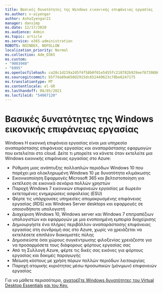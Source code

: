 ```yaml
---
title: Βασικές δυνατότητες της Windows εικονικής επιφάνειας εργασίας
ms.author: v-aiyengar
author: AshaIyengar21
manager: dansimp
ms.date: 12/17/2020
ms.audience: Admin
ms.topic: article
ms.service: o365-administration
ROBOTS: NOINDEX, NOFOLLOW
localization_priority: Normal
ms.collection: Adm_O365
ms.custom:
- "9003940"
- "6995"
ms.openlocfilehash: ca28c1d219a2d5f4f58b0f01e5455fc210782b929ee767398867485b4ad8761f
ms.sourcegitcommit: b5f7da89a650d2915dc652449623c78be6247175
ms.translationtype: MT
ms.contentlocale: el-GR
ms.lasthandoff: 08/05/2021
ms.locfileid: "54067120"
---
```

# <a name="key-capabilities-of-windows-virtual-desktop"></a>Βασικές δυνατότητες της Windows εικονικής επιφάνειας εργασίας

Windows Η εικονική επιφάνεια εργασίας είναι μια υπηρεσία αναπαράστασης επιφάνειας εργασίας και αναπαράστασης εφαρμογών που εκτελείται στο cloud. Δείτε τι μπορείτε να κάνετε όταν εκτελείτε μια Windows εικονικής επιφάνειας εργασίας στο Azure:

- Ρύθμιση μιας ανάπτυξης πολλαπλών περιόδων Windows 10 που παρέχει μια ολοκληρωμένη Windows 10 με δυνατότητα κλιμάκωσης
- Εικονικοποίηση Εφαρμογές Microsoft 365 και βελτιστοποίηση για εκτέλεση σε εικονικά σενάρια πολλών χρηστών
- Παροχή Windows 7 εικονικών επιφανειών εργασίας με δωρεάν εκτεταμένες ενημερώσεις ασφαλείας (ESU)
- Φέρτε τις υπάρχουσες υπηρεσίες απομακρυσμένης επιφάνειας εργασίας (RDS) και Windows Server desktops και εφαρμογές σε οποιονδήποτε υπολογιστή
- Διαχείριση Windows 10, Windows server και Windows 7 επιτραπέζιων υπολογιστών και εφαρμογών με μια ενοποιημένη εμπειρία διαχείρισης
- Δημιουργήστε ένα πλήρες περιβάλλον αναπαράστασης επιφάνειας εργασίας στη συνδρομή σας στο Azure, χωρίς να χρειάζεται να εκτελέσετε επιπλέον διακομιστές πύλης
- Δημοσιεύστε όσα χώρους συγκέντρωσης φιλοξενίας χρειάζεστε για να προσαρμόσετε τους διάφορους φόρτους εργασίας σας
- Από τη Συλλογή Azure, φέρτε τις δικές σας εικόνες για φόρτους εργασίας και δοκιμές παραγωγής
- Μείωση κόστους με χρήση πόρων πολλών περιόδων λειτουργίας
- Παροχή ατομικής κυριότητας μέσω προσωπικών (μόνιμων) επιφανειών εργασίας

Για να μάθετε περισσότερα, [ανατρέξτε Windows δυνατότητες του Virtual Desktop Essentials](https://go.microsoft.com/fwlink/?linkid=2127033) [και του Key.](https://go.microsoft.com/fwlink/?linkid=2127033)

